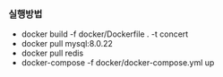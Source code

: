 ### 실행방법
- docker build -f docker/Dockerfile . -t concert
- docker pull mysql:8.0.22
- docker pull redis
- docker-compose -f docker/docker-compose.yml up

